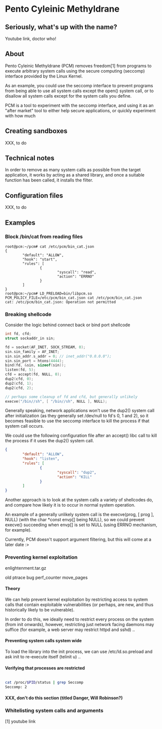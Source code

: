 # Pento Cyleinic Methyldrane

## Seriously, what's up with the name?

Youtube link, doctor who!

## About 

Pento Cyleinic Methyldrane (PCM) removes freedom[1] from programs to execute 
arbitrary system calls using the secure computing (seccomp) interface provided
by the Linux Kernel.

As an example, you could use the seccomp interface to prevent programs from 
being able to use all system calls except the open() system call, or to 
disallow all system calls except for the system calls you define.

PCM is a tool to experiment with the seccomp interface, and using it as an 
"after market" tool to either help secure applications, or quickly experiment
with how much 


## Creating sandboxes 

XXX, to do

## Technical notes

In order to remove as many system calls as possible from the target
application, it works by acting as a shared library, and once a suitable
function has been called, it installs the filter.

## Configuration files

XXX, to do

## Examples

### Block /bin/cat from reading files

```
root@pcm:~/pcm# cat /etc/pcm/bin_cat.json 
{
        "default": "ALLOW",
        "hook": "start",
        "rules": [
                {
                        "syscall": "read",
                        "action": "ERRNO" 
                }
        ]
}
root@pcm:~/pcm# LD_PRELOAD=bin/libpcm.so PCM_POLICY_FILE=/etc/pcm/bin_cat.json cat /etc/pcm/bin_cat.json
cat: /etc/pcm/bin_cat.json: Operation not permitted
```

### Breaking shellcode

Consider the logic behind connect back or bind port shellcode

```c
int fd, cfd;
struct sockaddr_in sin;

fd = socket(AF_INET, SOCK_STREAM, 0);
sin.sin_family = AF_INET;
sin.sin_addr.s_addr = 0; // inet_addr("0.0.0.0"); 
sin.sin_port = htons(4444);
bind(fd, &sin, sizeof(sin));
listen(fd, 5);
cfd = accept(fd, NULL, 0);
dup2(cfd, 0);
dup2(cfd, 1);
dup2(cfd, 2);

// perhaps some cleanup of fd and cfd, but generally unlikely
execve("/bin//sh", [ "/bin//sh", NULL ], NULL);
```

Generally speaking, network applications won't use the dup2() system call after 
initialization (as they generally set /dev/null to fd's 0, 1 and 2), so it becomes
feasible to use the seccomp interface to kill the process if that system call occurs. 

We could use the following configuration file after an accept() libc call to kill the
process if it uses the dup2() system call.

```json
{
        "default": "ALLOW",
        "hook": "listen",
        "rules": [
                {
                        "syscall": "dup2",
                        "action": "KILL" 
                }
        ]
}
```

Another approach is to look at the system calls a variety of shellcodes do, and compare
how likely it is to occur in normal system operation.

An example of a generally unlikely system call is the execve(prog, [ prog ], NULL) (with
the char *const envp[] being NULL), so we could prevent execve() succeeding when envp[] is
set to NULL (using ERRNO mechanism, for example).

Currently, PCM doesn't support argument filtering, but this will come at a later date :>

### Preventing kernel exploitation

enlightenment.tar.gz 

old ptrace bug
perf_counter
move_pages

#### Theory

We can help prevent kernel exploitation by restricting access to system calls that 
contain exploitable vulnerabilities (or perhaps, are new, and thus historically likely
to be vulnerable).

In order to do this, we ideally need to restrict every process on the system 
(from init onwards), however, restricting just network facing daemons may suffice
(for example, a web server may restrict httpd and sshd) ..

#### Preventing system calls system wide 

To load the library into the init process, we can use /etc/ld.so.preload and ask
init to re-execute itself (telinit u) ..

#### Verifying that processes are restricted 

```sh

cat /proc/$PID/status | grep Seccomp
Seccomp: 2
```

#### XXX, don't do this section (titled Danger, Will Robinson?)

### Whitelisting system calls and arguments





[1] youtube link 
